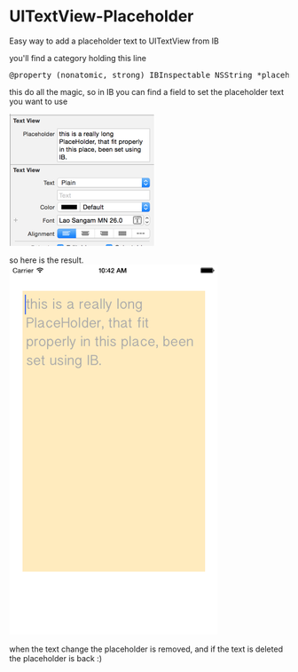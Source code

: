 UITextView-Placeholder
======================

Easy way to add a placeholder text to UITextView from IB
  
you'll find a category holding this line
<pre>
@property (nonatomic, strong) IBInspectable NSString *placeholder;
</pre>
this do all the magic, so in IB you can find a field to set the placeholder text you want to use   

<img border="0" src="./IB_Inspector.png" alt="IB" width="261" height="238">

so here is the result.   
<img border="0" src="./iOS Simulator.png" alt="IB" width="375" height="667">
    
when the text change the placeholder is removed, and if the text is deleted the placeholder is back :)
